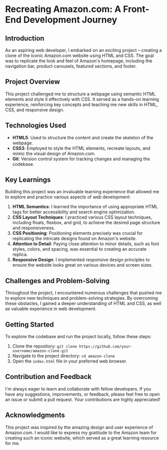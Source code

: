 # Recreating Amazon.com: A Front-End Development Journey

## Introduction
As an aspiring web developer, I embarked on an exciting project – creating a clone of the iconic Amazon.com website using HTML and CSS. The goal was to replicate the look and feel of Amazon's homepage, including the navigation bar, product carousels, featured sections, and footer.

## Project Overview
This project challenged me to structure a webpage using semantic HTML elements and style it effectively with CSS. It served as a hands-on learning experience, reinforcing key concepts and teaching me new skills in HTML, CSS, and responsive design.

## Technologies Used
- **HTML5**: Used to structure the content and create the skeleton of the webpage.
- **CSS3**: Employed to style the HTML elements, recreate layouts, and mimic the visual design of Amazon.com.
- **Git**: Version control system for tracking changes and managing the codebase.

## Key Learnings
Building this project was an invaluable learning experience that allowed me to explore and practice various aspects of web development:

1. **HTML Semantics**: I learned the importance of using appropriate HTML tags for better accessibility and search engine optimization.
2. **CSS Layout Techniques**: I practiced various CSS layout techniques, including floats, flexbox, and grid, to achieve the desired page structure and responsiveness.
3. **CSS Positioning**: Positioning elements precisely was crucial for replicating the intricate designs found on Amazon's website.
4. **Attention to Detail**: Paying close attention to minor details, such as font styles, colors, and spacing, was essential to creating an accurate replica.
5. **Responsive Design**: I implemented responsive design principles to ensure the website looks great on various devices and screen sizes.

## Challenges and Problem-Solving
Throughout the project, I encountered numerous challenges that pushed me to explore new techniques and problem-solving strategies. By overcoming these obstacles, I gained a deeper understanding of HTML and CSS, as well as valuable experience in web development.

## Getting Started
To explore the codebase and run the project locally, follow these steps:

1. Clone the repository: `git clone https://github.com/your-username/amazon-clone.git`
2. Navigate to the project directory: `cd amazon-clone`
3. Open the `index.html` file in your preferred web browser.

## Contribution and Feedback
I'm always eager to learn and collaborate with fellow developers. If you have any suggestions, improvements, or feedback, please feel free to open an issue or submit a pull request. Your contributions are highly appreciated!

## Acknowledgments
This project was inspired by the amazing design and user experience of Amazon.com. I would like to express my gratitude to the Amazon team for creating such an iconic website, which served as a great learning resource for me.
